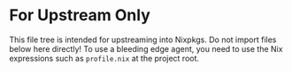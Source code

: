
# For Upstream Only

This file tree is intended for upstreaming into Nixpkgs. Do not import files below here directly! To use a bleeding edge agent, you need to use the Nix expressions such as `profile.nix` at the project root.
